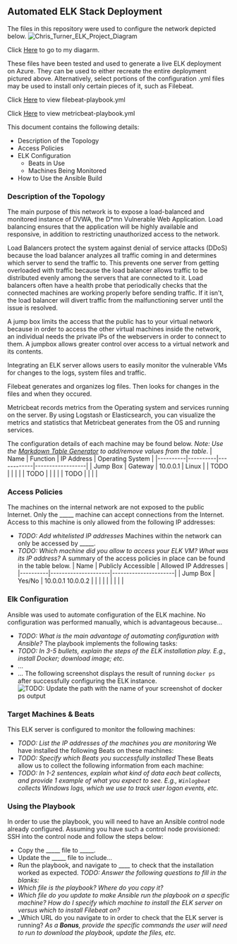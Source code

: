 
## Automated ELK Stack Deployment
The files in this repository were used to configure the network depicted below.
 ![Chris_Turner_ELK_Project_Diagram](https://user-images.githubusercontent.com/90289282/147292784-8b351882-958f-4a37-8c10-15eb6d9b1a38.png)




Click [Here](https://github.com/BangTango86/Chris-Turner-ELK-Project/blob/main/Diagrams/Chris_Turner_ELK_Project_Diagram.png) to go to my diagarm.


These files have been tested and used to generate a live ELK deployment on Azure. They can be used to either recreate the entire deployment pictured above. Alternatively, select portions of the configuration .yml files may be used to install only certain pieces of it, such as Filebeat.

Click [Here](https://github.com/BangTango86/Chris-Turner-ELK-Project/blob/main/Linux/filebeat-playbook.yml) to view filebeat-playbook.yml

Click [Here](https://github.com/BangTango86/Chris-Turner-ELK-Project/blob/main/Linux/metricbeat-playbook.yml) to view metricbeat-playbook.yml


This document contains the following details:
- Description of the Topology
- Access Policies
- ELK Configuration
  - Beats in Use
  - Machines Being Monitored
- How to Use the Ansible Build

### Description of the Topology
The main purpose of this network is to expose a load-balanced and monitored instance of DVWA, the D*mn Vulnerable Web Application.
Load balancing ensures that the application will be highly available and responsive, in addition to restricting unauthorized access to the network.

Load Balancers protect the system against denial of service attacks (DDoS) because the load balancer analyzes all traffic coming in and determines which server to send the traffic to. This prevents one server from getting overloaded with traffic because the load balancer allows traffic to be distributed evenly among the servers that are connected to it.  Load balancers often have a health probe that periodically checks that the connected machines are working properly before sending traffic. If it isn't, the load balancer will divert traffic from the malfunctioning server until the issue is resolved. 

A jump box limits the access that the public has to your virtual network because in order to access the other virtual machines inside the network, an individual needs the private IPs of the webservers in order to connect to them. A jumpbox allows greater control over access to a virtual network and its contents.


Integrating an ELK server allows users to easily monitor the vulnerable VMs for changes to the logs, system files and traffic.

Filebeat generates and organizes log files.  Then looks for changes in the files and when they occured.

Metricbeat records metrics from the Operating system and services running on the server. By using Logstash or Elasticsearch, you can visualize the metrics and statistics that Metricbeat generates from the OS and running services.


The configuration details of each machine may be found below.
_Note: Use the [Markdown Table Generator](http://www.tablesgenerator.com/markdown_tables) to add/remove values from the table_.
| Name     | Function | IP Address | Operating System |
|----------|----------|------------|------------------|
| Jump Box | Gateway  | 10.0.0.1   | Linux            |
| TODO     |          |            |                  |
| TODO     |          |            |                  |
| TODO     |          |            |                  |
### Access Policies
The machines on the internal network are not exposed to the public Internet. 
Only the _____ machine can accept connections from the Internet. Access to this machine is only allowed from the following IP addresses:
- _TODO: Add whitelisted IP addresses_
Machines within the network can only be accessed by _____.
- _TODO: Which machine did you allow to access your ELK VM? What was its IP address?_
A summary of the access policies in place can be found in the table below.
| Name     | Publicly Accessible | Allowed IP Addresses |
|----------|---------------------|----------------------|
| Jump Box | Yes/No              | 10.0.0.1 10.0.0.2    |
|          |                     |                      |
|          |                     |                      |
### Elk Configuration
Ansible was used to automate configuration of the ELK machine. No configuration was performed manually, which is advantageous because...
- _TODO: What is the main advantage of automating configuration with Ansible?_
The playbook implements the following tasks:
- _TODO: In 3-5 bullets, explain the steps of the ELK installation play. E.g., install Docker; download image; etc._
- ...
- ...
The following screenshot displays the result of running `docker ps` after successfully configuring the ELK instance.
![TODO: Update the path with the name of your screenshot of docker ps output](Images/docker_ps_output.png)
### Target Machines & Beats
This ELK server is configured to monitor the following machines:
- _TODO: List the IP addresses of the machines you are monitoring_
We have installed the following Beats on these machines:
- _TODO: Specify which Beats you successfully installed_
These Beats allow us to collect the following information from each machine:
- _TODO: In 1-2 sentences, explain what kind of data each beat collects, and provide 1 example of what you expect to see. E.g., `Winlogbeat` collects Windows logs, which we use to track user logon events, etc._
### Using the Playbook
In order to use the playbook, you will need to have an Ansible control node already configured. Assuming you have such a control node provisioned: 
SSH into the control node and follow the steps below:
- Copy the _____ file to _____.
- Update the _____ file to include...
- Run the playbook, and navigate to ____ to check that the installation worked as expected.
_TODO: Answer the following questions to fill in the blanks:_
- _Which file is the playbook? Where do you copy it?_
- _Which file do you update to make Ansible run the playbook on a specific machine? How do I specify which machine to install the ELK server on versus which to install Filebeat on?_
- _Which URL do you navigate to in order to check that the ELK server is running?
_As a **Bonus**, provide the specific commands the user will need to run to download the playbook, update the files, etc._
